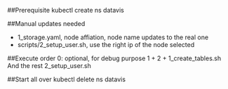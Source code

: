 ##Prerequisite
kubectl create ns datavis

##Manual updates needed
* 1_storage.yaml, node affiation, node name updates to the real one
* scripts/2_setup_user.sh, use the right ip of the node selected

##Execute order
0: optional, for debug purpose
1 + 2 + 1_create_tables.sh
And the rest
2_setup_user.sh

##Start all over
kubectl delete ns datavis